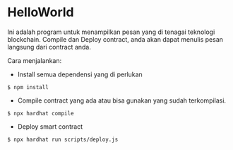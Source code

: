 # HelloWorld

Ini adalah program untuk menampilkan pesan yang di tenagai teknologi blockchain.
Compile dan Deploy contract, anda akan dapat menulis pesan langsung dari contract anda.

Cara menjalankan:

- Install semua dependensi yang di perlukan

```
$ npm install
```

- Compile contract yang ada atau bisa gunakan yang sudah terkompilasi.

```
$ npx hardhat compile
```

- Deploy smart contract

```
$ npx hardhat run scripts/deploy.js
```

